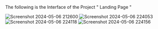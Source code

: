 The following is the Interface of the Project " Landing Page " 

![Screenshot 2024-05-06 212600](https://github.com/Rishab-kumar-026/Landing-Page-Project/assets/163623411/89b23dba-bdee-4ae3-9cb8-425e9581a2b0)
![Screenshot 2024-05-06 224053](https://github.com/Rishab-kumar-026/Landing-Page-Project/assets/163623411/aa4b369f-70db-4d0c-a96e-63197098689d)
![Screenshot 2024-05-06 224118](https://github.com/Rishab-kumar-026/Landing-Page-Project/assets/163623411/21515d45-794c-460b-b2e0-78b118e5a1d6)
![Screenshot 2024-05-06 224156](https://github.com/Rishab-kumar-026/Landing-Page-Project/assets/163623411/26fb7f67-787d-4b50-b343-4d8d70bfa0d9)

